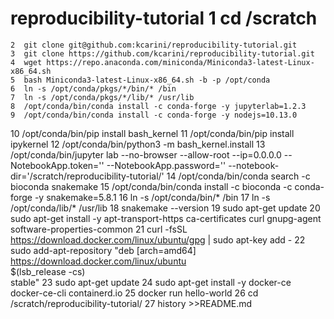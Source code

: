 # reproducibility-tutorial    1  cd /scratch
    2  git clone git@github.com:kcarini/reproducibility-tutorial.git
    3  git clone https://github.com/kcarini/reproducibility-tutorial.git
    4  wget https://repo.anaconda.com/miniconda/Miniconda3-latest-Linux-x86_64.sh
    5  bash Miniconda3-latest-Linux-x86_64.sh -b -p /opt/conda
    6  ln -s /opt/conda/pkgs/*/bin/* /bin
    7  ln -s /opt/conda/pkgs/*/lib/* /usr/lib
    8  /opt/conda/bin/conda install -c conda-forge -y jupyterlab=1.2.3
    9  /opt/conda/bin/conda install -c conda-forge -y nodejs=10.13.0
   10  /opt/conda/bin/pip install bash_kernel
   11  /opt/conda/bin/pip install ipykernel
   12  /opt/conda/bin/python3 -m bash_kernel.install
   13  /opt/conda/bin/jupyter lab --no-browser --allow-root --ip=0.0.0.0 --NotebookApp.token='' --NotebookApp.password='' --notebook-dir='/scratch/reproducibility-tutorial/'
   14  /opt/conda/bin/conda search -c bioconda snakemake
   15  /opt/conda/bin/conda install -c bioconda -c conda-forge -y snakemake=5.8.1
   16  ln -s /opt/conda/bin/* /bin
   17  ln -s /opt/conda/lib/* /usr/lib
   18  snakemake --version
   19  sudo apt-get update
   20  sudo apt-get install -y apt-transport-https ca-certificates curl gnupg-agent software-properties-common
   21  curl -fsSL https://download.docker.com/linux/ubuntu/gpg | sudo apt-key add -
   22  sudo add-apt-repository  "deb [arch=amd64] https://download.docker.com/linux/ubuntu \
 $(lsb_release -cs) \
 stable"
   23  sudo apt-get update
   24  sudo apt-get install -y docker-ce docker-ce-cli containerd.io
   25  docker run hello-world
   26  cd /scratch/reproducibility-tutorial/
   27  history >>README.md
